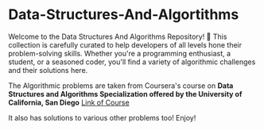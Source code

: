 # Data-Structures-And-Algortithms
Welcome to the Data Structures And Algorithms Repository! 🚀 This collection is carefully curated to help developers of all levels hone their problem-solving skills. Whether you're a programming enthusiast, a student, or a seasoned coder, you'll find a variety of algorithmic challenges and their solutions here.

The Algorithmic problems are taken from Coursera's course on **Data Structures and Algorithms Specialization offered by the University of California, San Diego** 
[Link of Course](https://www.coursera.org/specializations/data-structures-algorithms)

It also has solutions to various other problems too!
Enjoy!
